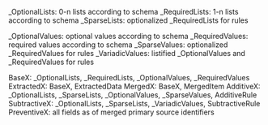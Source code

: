 _OptionalLists:     0-n lists according to schema
_RequiredLists:     1-n lists according to schema
_SparseLists:       optionalized _RequiredLists for rules

_OptionalValues:    optional values according to schema
_RequiredValues:    required values according to schema
_SparseValues:      optionalized _RequiredValues for rules
_VariadicValues:    listified _OptionalValues and _RequiredValues for rules

BaseX:          _OptionalLists, _RequiredLists, _OptionalValues, _RequiredValues
ExtractedX:     BaseX, ExtractedData
MergedX:        BaseX, MergedItem
AdditiveX:      _OptionalLists, _SparseLists, _OptionalValues, _SparseValues, AdditiveRule
SubtractiveX:   _OptionalLists, _SparseLists, _VariadicValues, SubtractiveRule
PreventiveX:    all fields as of merged primary source identifiers
